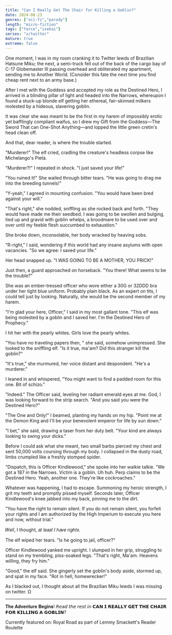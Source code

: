 ```yaml
---
title: "Can I Really Get The Chair for Killing a Goblin?"
date: 2024-08-23
genres: ["sci-fi","parody"]
length: "micro-fiction"
tags: ["farce","isekai"]
series: "x/twitter"
mature: true
extreme: false
---
```

One moment, I was in my room cranking it to Twitter lewds of Brazilian Hatsune Miku; the next, a semi-truck fell out of the back of the cargo bay of  C-17 Globemaster III passing overhead and obliterated my apartment, sending me to Another World. (Consider this fate the next time you find cheap rent next to an army base.)

After I met with the Goddess and accepted my role as the Destined Hero, I arrived in a blinding pillar of light and headed into the Narrows, whereupon I found a stuck-up blonde elf getting her ethereal, fair-skinned milkers molested by a hideous, slavering goblin. 

It was clear she was meant to be the first in my harem of impossibly erotic yet bafflingly compliant waifus, so I drew my Gift from the Goddess—The Sword That can One-Shot Anything—and lopped the little green cretin's head clean off. 

And that, dear reader, is where the trouble started.

"Murderer!" The elf cried, cradling the creature's headless corpse like Michelango's Pietà.

"Murderer?!" I repeated in shock. "I just saved your life!"

"You ruined it!" She wailed through bitter tears. "He was going to drag me into the breeding tunnels!" 

"Y-yeah," I agreed in mounting confusion. "You would have been bred against your will."

"That's right," she nodded, sniffling as she rocked back and forth. "They would have made me their seedbed. I was going to be swollen and bulging, tied up and gravid with goblin whelps, a broodmare to be used over and over until my feeble flesh succumbed to exhaustion."

She broke down, inconsolable, her body wracked by heaving sobs. 

"R-right," I said, wondering if this world had any insane asylums with open vacancies. "So we agree: I saved your life."

Her head snapped up. "I WAS GOING TO BE A MOTHER, YOU PRICK!"

Just then, a guard approached on horseback. "You there! What seems to be the trouble?"

She was an ember-tressed officer who wore either a 30G or 32DDD bra under her tight blue uniform. Probably plain black. As an expert on tits, I could tell just by looking. Naturally, she would be the second member of my harem.

"I'm glad your here, Officer," I said in my most gallant tone. "This elf was being molested by a goblin and I saved her. I'm the Destined Hero of Prophecy." 

I hit her with the pearly whites. Girls love the pearly whites.

"You have no traveling papers then, " she said, somehow unimpressed. She looked to the sniffling elf. "Is it true, ma'am? Did this stranger kill the goblin?"

"It's true," she murmured, her voice distant and despondent. "He's a murderer."

I leaned in and whispered, "You might want to find a padded room for this one. Bit of schizo."

"Indeed." The Officer said, leveling her radiant emerald eyes at me. God, I was looking forward to the strip search. "And you said you were the Destined Hero?"

"The One and Only!" I beamed, planting my hands on my hip. "Point me at the Demon King and I'll be your benevolent emperor for life by sun down."

"I bet," she said, drawing a taser from her duty belt. "Your kind are always looking to swing your dicks."

Before I could ask what she meant, two small barbs pierced my chest and sent 50,000 volts coursing through my body. I collapsed in the dusty road, limbs crumpled like a freshly stomped spider.

"Dispatch, this is Officer Kindlewood," she spoke into her walkie talkie. "We got a 187 in the Narrows. Victim is a goblin. Uh huh. Perp claims to be the Destined Hero. Yeah, another one. They're like cockroaches." 

Whatever was happening, I had to escape. Summoning my heroic strength, I grit my teeth and promptly pissed myself. Seconds later, Officer Kindlewood's knee jabbed into my back, pinning me to the dirt.

"You have the right to remain silent. If you do not remain silent, you forfeit your rights and I am authorized by the High Imperium to execute you here and now, without trial."

𝑊𝑒𝑙𝑙, I thought, 𝑎𝑡 𝑙𝑒𝑎𝑠𝑡 𝐼 ℎ𝑎𝑣𝑒 𝑟𝑖𝑔ℎ𝑡𝑠.

The elf wiped her tears. "Is he going to jail, officer?"

Officer Kindlewood yanked me upright. I slumped in her grip, struggling to stand on my trembling, piss-soaked legs. "That's right, Ma'am. Heavens willing, they fry him."

"Good," the elf said. She gingerly set the goblin's body aside, stormed up, and spat in my face. "Rot in hell, homewrecker!"

As I blacked out, I thought about all the Brazilian Miku lewds I was missing on twitter. Ω

-----------------------

𝐓𝐡𝐞 𝐀𝐝𝐯𝐞𝐧𝐭𝐮𝐫𝐞 𝐁𝐞𝐠𝐢𝐧𝐬! 𝘙𝘦𝘢𝘥 𝘵𝘩𝘦 𝘳𝘦𝘴𝘵 𝘪𝘯 𝗖𝗔𝗡 𝗜 𝗥𝗘𝗔𝗟𝗟𝗬 𝗚𝗘𝗧 𝗧𝗛𝗘 𝗖𝗛𝗔𝗜𝗥 𝗙𝗢𝗥 𝗞𝗜𝗟𝗟𝗜𝗡𝗚 𝗔 𝗚𝗢𝗕𝗟𝗜𝗡?

Currently featured on: Royal Road as part of Lemmy Smackett's Reader Roulette 